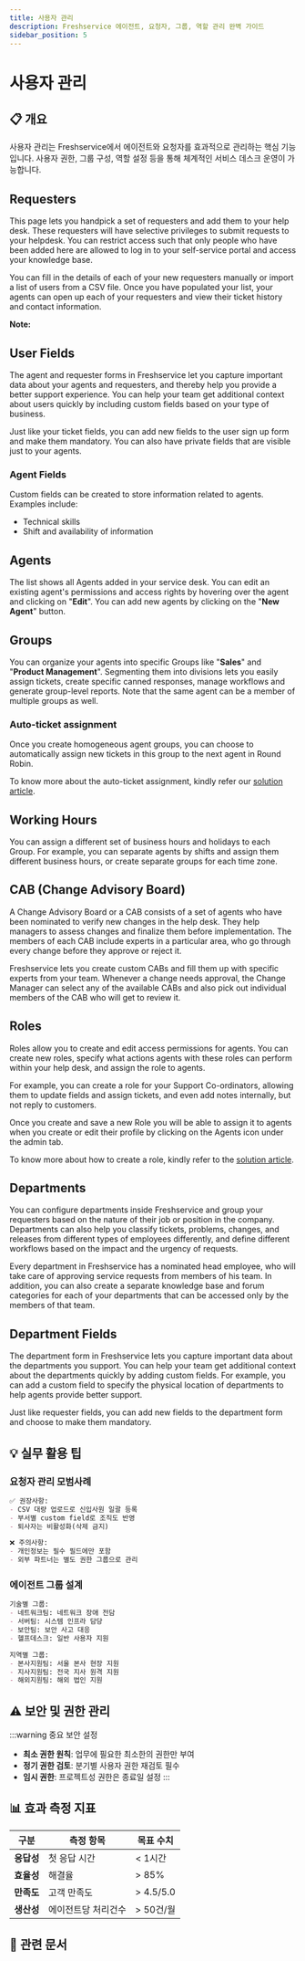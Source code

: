 ```yaml
---
title: 사용자 관리
description: Freshservice 에이전트, 요청자, 그룹, 역할 관리 완벽 가이드
sidebar_position: 5
---
```


# 사용자 관리

## 📋 개요

사용자 관리는 Freshservice에서 에이전트와 요청자를 효과적으로 관리하는 핵심 기능입니다. 사용자 권한, 그룹 구성, 역할 설정 등을 통해 체계적인 서비스 데스크 운영이 가능합니다.

## Requesters

This page lets you handpick a set of requesters and add them to your help desk. These requesters will have selective privileges to submit requests to your helpdesk. You can restrict access such that only people who have been added here are allowed to log in to your self-service portal and access your knowledge base.

You can fill in the details of each of your new requesters manually or import a list of users from a CSV file. Once you have populated your list, your agents can open up each of your requesters and view their ticket history and contact information.

**Note:** 

## User Fields

The agent and requester forms in Freshservice let you capture important data about your agents and requesters, and thereby help you provide a better support experience. You can help your team get additional context about users quickly by including custom fields based on your type of business.

Just like your ticket fields, you can add new fields to the user sign up form and make them mandatory. You can also have private fields that are visible just to your agents.

### Agent Fields

Custom fields can be created to store information related to agents. Examples include:

- Technical skills
- Shift and availability of information

## Agents

The list shows all Agents added in your service desk. You can edit an existing agent's permissions and access rights by hovering over the agent and clicking on "**Edit**". You can add new agents by clicking on the "**New Agent**" button.

## Groups

You can organize your agents into specific Groups like "**Sales**" and "**Product Management**". Segmenting them into divisions lets you easily assign tickets, create specific canned responses, manage workflows and generate group-level reports. Note that the same agent can be a member of multiple groups as well.

### Auto-ticket assignment

Once you create homogeneous agent groups, you can choose to automatically assign new tickets in this group to the next agent in Round Robin.

To know more about the auto-ticket assignment, kindly refer our [solution article](https://support.freshservice.com/support/solutions/articles/157134).

## Working Hours

You can assign a different set of business hours and holidays to each Group. For example, you can separate agents by shifts and assign them different business hours, or create separate groups for each time zone.

## CAB (Change Advisory Board)

A Change Advisory Board or a CAB consists of a set of agents who have been nominated to verify new changes in the help desk. They help managers to assess changes and finalize them before implementation. The members of each CAB include experts in a particular area, who go through every change before they approve or reject it.

Freshservice lets you create custom CABs and fill them up with specific experts from your team. Whenever a change needs approval, the Change Manager can select any of the available CABs and also pick out individual members of the CAB who will get to review it.

## Roles

Roles allow you to create and edit access permissions for agents. You can create new roles, specify what actions agents with these roles can perform within your help desk, and assign the role to agents.

For example, you can create a role for your Support Co-ordinators, allowing them to update fields and assign tickets, and even add notes internally, but not reply to customers.

Once you create and save a new Role you will be able to assign it to agents when you create or edit their profile by clicking on the Agents icon under the admin tab.

To know more about how to create a role, kindly refer to the [solution article](https://support.freshservice.com/support/solutions/articles/156465).

## Departments

You can configure departments inside Freshservice and group your requesters based on the nature of their job or position in the company. Departments can also help you classify tickets, problems, changes, and releases from different types of employees differently, and define different workflows based on the impact and the urgency of requests.

Every department in Freshservice has a nominated head employee, who will take care of approving service requests from members of his team. In addition, you can also create a separate knowledge base and forum categories for each of your departments that can be accessed only by the members of that team.

## Department Fields

The department form in Freshservice lets you capture important data about the departments you support. You can help your team get additional context about the departments quickly by adding custom fields. For example, you can add a custom field to specify the physical location of departments to help agents provide better support.

Just like requester fields, you can add new fields to the department form and choose to make them mandatory.

## 💡 실무 활용 팁

### 요청자 관리 모범사례
```markdown
✅ 권장사항:
- CSV 대량 업로드로 신입사원 일괄 등록
- 부서별 custom field로 조직도 반영
- 퇴사자는 비활성화(삭제 금지)

❌ 주의사항:
- 개인정보는 필수 필드에만 포함
- 외부 파트너는 별도 권한 그룹으로 관리
```

### 에이전트 그룹 설계
```markdown
기술별 그룹:
- 네트워크팀: 네트워크 장애 전담
- 서버팀: 시스템 인프라 담당  
- 보안팀: 보안 사고 대응
- 헬프데스크: 일반 사용자 지원

지역별 그룹:
- 본사지원팀: 서울 본사 현장 지원
- 지사지원팀: 전국 지사 원격 지원
- 해외지원팀: 해외 법인 지원
```

## ⚠️ 보안 및 권한 관리

:::warning 중요 보안 설정
- **최소 권한 원칙**: 업무에 필요한 최소한의 권한만 부여
- **정기 권한 검토**: 분기별 사용자 권한 재검토 필수
- **임시 권한**: 프로젝트성 권한은 종료일 설정
:::

## 📊 효과 측정 지표

| 구분 | 측정 항목 | 목표 수치 |
|------|-----------|-----------|
| **응답성** | 첫 응답 시간 | < 1시간 |
| **효율성** | 해결율 | > 85% |
| **만족도** | 고객 만족도 | > 4.5/5.0 |
| **생산성** | 에이전트당 처리건수 | > 50건/월 |

## 🔗 관련 문서